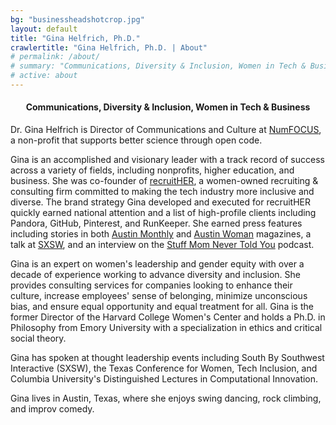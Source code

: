 ```yaml
---
bg: "businessheadshotcrop.jpg"
layout: default
title: "Gina Helfrich, Ph.D."
crawlertitle: "Gina Helfrich, Ph.D. | About"
# permalink: /about/
# summary: "Communications, Diversity & Inclusion, Women in Tech & Business"
# active: about
---
```


<h4 align="center">Communications, Diversity & Inclusion, Women in Tech & Business</h4>  

Dr. Gina Helfrich is Director of Communications and Culture at [NumFOCUS](https://numfocus.org), a non-profit that supports better science through open code.

Gina is an accomplished and visionary leader with a track record of success across a variety of fields, including nonprofits, higher education, and business. She was co-founder of [recruitHER](http://medium.com/@recruither), a women-owned recruiting & consulting firm committed to making the tech industry more inclusive and diverse. The brand strategy Gina developed and executed for recruitHER quickly earned national attention and a list of high-profile clients including Pandora, GitHub, Pinterest, and RunKeeper. She earned press features including stories in both [Austin Monthly](http://www.austinmonthly.com/AM/February-2016/Women-We-Love-Gina-Helfrich-Ashley-Doyal/) and [Austin Woman](http://www.austinwomanmagazine.com/articles/now-hiring-diversity) magazines, a talk at [SXSW](http://schedule.sxsw.com/2016/events/event_PP51520), and an interview on the [Stuff Mom Never Told You](http://www.stuffmomnevertoldyou.com/podcasts/spill-your-salary-secrets/) podcast.

Gina is an expert on women's leadership and gender equity with over a decade of experience working to advance diversity and inclusion. She provides consulting services for companies looking to enhance their culture, increase employees' sense of belonging, minimize unconscious bias, and ensure equal opportunity and equal treatment for all. Gina is the former Director of the Harvard College Women's Center and holds a Ph.D. in Philosophy from Emory University with a specialization in ethics and critical social theory.

Gina has spoken at thought leadership events including South By Southwest Interactive (SXSW), the Texas Conference for Women, Tech Inclusion, and Columbia University's Distinguished Lectures in Computational Innovation.

Gina lives in Austin, Texas, where she enjoys swing dancing, rock climbing, and improv comedy.
